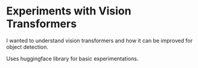 # Experiments with Vision Transformers

I wanted to understand vision transformers and how it can be improved for object detection.

Uses huggingface library for basic experimentations.

